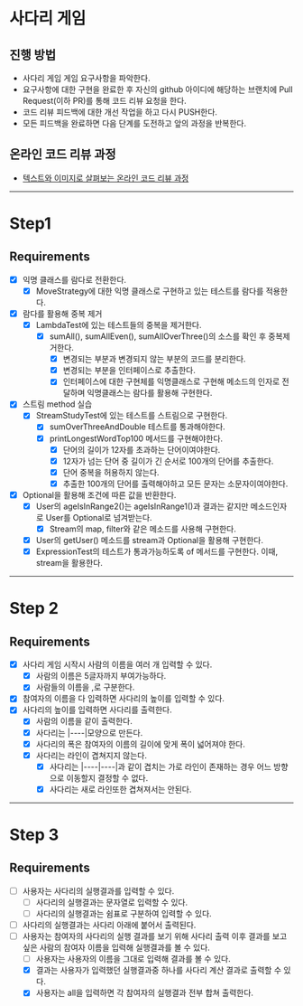 # 사다리 게임
## 진행 방법
* 사다리 게임 게임 요구사항을 파악한다.
* 요구사항에 대한 구현을 완료한 후 자신의 github 아이디에 해당하는 브랜치에 Pull Request(이하 PR)를 통해 코드 리뷰 요청을 한다.
* 코드 리뷰 피드백에 대한 개선 작업을 하고 다시 PUSH한다.
* 모든 피드백을 완료하면 다음 단계를 도전하고 앞의 과정을 반복한다.

## 온라인 코드 리뷰 과정
* [텍스트와 이미지로 살펴보는 온라인 코드 리뷰 과정](https://github.com/nextstep-bar/nextstep-docs/tree/master/codereview)

----

# Step1
## Requirements

- [x] 익명 클래스를 람다로 전환한다.
  - [x] MoveStrategy에 대한 익명 클래스로 구현하고 있는 테스트를 람다를 적용한다.
- [x] 람다를 활용해 중복 제거
  - [x] LambdaTest에 있는 테스트들의 중복을 제거한다.
    - [x] sumAll(), sumAllEven(), sumAllOverThree()의 소스를 확인 후 중복제거한다.
      - [x] 변경되는 부분과 변경되지 않는 부분의 코드를 분리한다.
      - [x] 변경되는 부분을 인터페이스로 추출한다.
      - [x] 인터페이스에 대한 구현체를 익명클래스로 구현해 메소드의 인자로 전달하며 익명클래스는 람다를 활용해 구현한다.
- [x] 스트림 method 실습
  - [x] StreamStudyTest에 있는 테스트를 스트림으로 구현한다.
    - [x] sumOverThreeAndDouble 테스트를 통과해야한다.
    - [x] printLongestWordTop100 메서드를 구현해야한다.
      - [x] 단어의 길이가 12자를 초과하는 단어이여야한다.
      - [x] 12자가 넘는 단어 중 길이가 긴 순서로 100개의 단어를 추출한다.
      - [x] 단어 중복을 허용하지 않는다.
      - [x] 추출한 100개의 단어를 출력해야하고 모든 문자는 소문자이여야한다.
- [x] Optional을 활용해 조건에 따른 값을 반환한다.
  - [x] User의 ageIsInRange2()는 ageIsInRange1()과 결과는 같지만 메소드인자로 User를 Optional로 넘겨받는다.
    - [x] Stream의 map, filter와 같은 메소드를 사용해 구현한다.
  - [x] User의 getUser() 메소드를 stream과 Optional을 활용해 구현한다.
  - [x] ExpressionTest의 테스트가 통과가능하도록 of 메서드를 구현한다. 이때, stream을 활용한다.

----

# Step 2
## Requirements

- [x] 사다리 게임 시작시 사람의 이름을 여러 개 입력할 수 있다.
  - [x] 사람의 이름은 5글자까지 부여가능하다.
  - [x] 사람들의 이름을 ,로 구분한다.
- [x] 참여자의 이름을 다 입력하면 사다리의 높이를 입력할 수 있다.
- [x] 사다리의 높이를 입력하면 사다리를 출력한다.
  - [x] 사람의 이름을 같이 출력한다.
  - [x] 사다리는 |----|모양으로 만든다.
  - [x] 사다리의 폭은 참여자의 이름의 길이에 맞게 폭이 넓어져야 한다.
  - [x] 사다리는 라인이 겹쳐지지 않는다.
    - [x] 사다리는 |----|----|과 같이 겹치는 가로 라인이 존재하는 경우 어느 방향으로 이동할지 결정할 수 없다.
    - [x] 사다리는 새로 라인또한 겹쳐져서는 안된다.

----

# Step 3
## Requirements

- [ ] 사용자는 사다리의 실행결과를 입력할 수 있다.
  - [ ] 사다리의 실행결과는 문자열로 입력할 수 있다.
  - [ ] 사다리의 실행결과는 쉼표로 구분하여 입력할 수 있다.
- [ ] 사다리의 실행결과는 사다리 아래에 붙어서 출력된다.
- [ ] 사용자는 참여자의 사다리의 실행 결과를 보기 위해 사다리 출력 이후 결과를 보고 싶은 사람의 참여자 이름을 입력해 실행결과를 볼 수 있다.
  - [ ] 사용자는 사용자의 이름을 그대로 입력해 결과를 볼 수 있다.
  - [x] 결과는 사용자가 입력했던 실행결과중 하나를 사다리 계산 결과로 출력할 수 있다.
  - [x] 사용자는 all을 입력하면 각 참여자의 실행결과 전부 합쳐 출력한다.